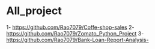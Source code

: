 # All_project
1- https://github.com/Rao7079/Coffe-shop-sales
2-https://github.com/Rao7079/Zomato_Python_Project
3-https://github.com/Rao7079/Bank-Loan-Report-Analysis-
